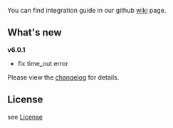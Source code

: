 You can find integration guide in our github [wiki](https://github.com/loopme/loopme-ios-sdk/wiki) page.

## What's new ##
**v6.0.1**

- fix time_out error

Please view the [changelog](CHANGELOG.md) for details.

## License ##

see [License](LICENSE.md)
